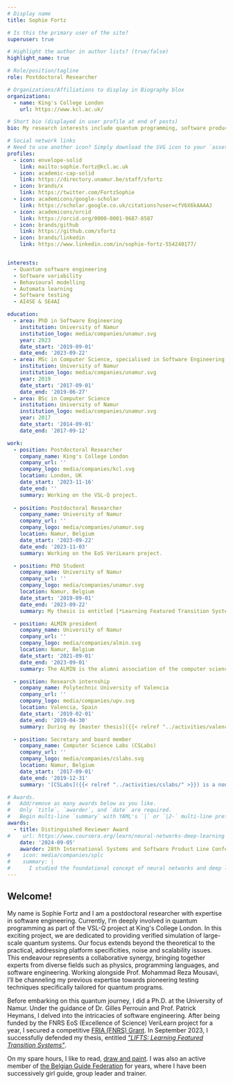 ```yaml
---
# Display name
title: Sophie Fortz

# Is this the primary user of the site?
superuser: true

# Highlight the author in author lists? (true/false)
highlight_name: true

# Role/position/tagline
role: Postdoctoral Researcher

# Organizations/Affiliations to display in Biography blox
organizations:
  - name: King's College London
    url: https://www.kcl.ac.uk/

# Short bio (displayed in user profile at end of posts)
bio: My research interests include quantum programming, software product lines and behavioural modelling.

# Social network links
# Need to use another icon? Simply download the SVG icon to your `assets/media/icons/brands/` folder.
profiles:
  - icon: envelope-solid
    link: mailto:sophie.fortz@kcl.ac.uk
  - icon: academic-cap-solid
    link: https://directory.unamur.be/staff/sfortz
  - icon: brands/x
    link: https://twitter.com/FortzSophie
  - icon: academicons/google-scholar
    link: https://scholar.google.co.uk/citations?user=cfV6X6kAAAAJ
  - icon: academicons/orcid
    link: https://orcid.org/0000-0001-9687-8587
  - icon: brands/github
    link: https://github.com/sfortz
  - icon: brands/linkedin
    link: https://www.linkedin.com/in/sophie-fortz-554240177/


interests:
  - Quantum software engineering
  - Software variability
  - Behavioural modelling
  - Automata learning
  - Software testing
  - AI4SE & SE4AI

education:
  - area: PhD in Software Engineering
    institution: University of Namur
    institution_logo: media/companies/unamur.svg
    year: 2023 
    date_start: '2019-09-01'
    date_end: '2023-09-22'
  - area: MSc in Computer Science, specialised in Software Engineering      
    institution: University of Namur
    institution_logo: media/companies/unamur.svg
    year: 2019
    date_start: '2017-09-01'
    date_end: '2019-06-27'
  - area: BSc in Computer Science
    institution: University of Namur
    institution_logo: media/companies/unamur.svg
    year: 2017
    date_start: '2014-09-01'
    date_end: '2017-09-12'

work:
  - position: Postdoctoral Researcher
    company_name: King's College London
    company_url: ''
    company_logo: media/companies/kcl.svg
    location: London, UK
    date_start: '2023-11-16'
    date_end: ''
    summary: Working on the VSL-Q project.
    
  - position: Postdoctoral Researcher
    company_name: University of Namur
    company_url: ''
    company_logo: media/companies/unamur.svg
    location: Namur, Belgium
    date_start: '2023-09-22'
    date_end: '2023-11-03'
    summary: Working on the EoS VeriLearn project.

  - position: PhD Student
    company_name: University of Namur
    company_url: ''
    company_logo: media/companies/unamur.svg
    location: Namur, Belgium
    date_start: '2019-09-01'
    date_end: '2023-09-22'
    summary: My thesis is entitled [*Learning Featured Transition Systems*]({{< relref "activities/poster" >}}). I studied how to model the behaviour of Software Product Lines and how to automatically generate those kind of models.

  - position: ALMIN president
    company_name: University of Namur
    company_url: ''
    company_logo: media/companies/almin.svg
    location: Namur, Belgium
    date_start: '2021-09-01'
    date_end: '2023-09-01'
    summary: The ALMIN is the alumni association of the computer science faculty in the university of Namur. This group organise activities for all the master and bachelor students who got their degree in the faculty. I am a board member of the association since 2019 and in 2021, I took the presidence.

  - position: Research internship
    company_name: Polytechnic University of Valencia
    company_url: ''
    company_logo: media/companies/upv.svg
    location: Valencia, Spain
    date_start: '2019-02-01'
    date_end: '2019-04-30'
    summary: During my [master thesis]({{< relref "../activities/valencia" >}}), I’ve done three months of research at the polytechnic university of Valencia (Spain), under the supervision of Pr. German Vidal. My work was nominated for the Jean Fichefet award (best master thesis award).

  - position: Secretary and board member
    company_name: Computer Science Labs (CSLabs)
    company_url: ''
    company_logo: media/companies/cslabs.svg
    location: Namur, Belgium
    date_start: '2017-09-01'
    date_end: '2019-12-31'
    summary: '[CSLabs]({{< relref "../activities/cslabs/" >}}) is a non-profit organisation founded by students from Unamur’s Faculty of Computer Science, in order to promote computer science externally and provide trainings in different fields by and for students.'

# Awards.
#   Add/remove as many awards below as you like.
#   Only `title`, `awarder`, and `date` are required.
#   Begin multi-line `summary` with YAML's `|` or `|2-` multi-line prefix and indent 2 spaces below.
awards:
  - title: Distinguished Reviewer Award 
#    url: https://www.coursera.org/learn/neural-networks-deep-learning
    date: '2024-09-05'
    awarder: 28th International Systems and Software Product Line Conferencea
#    icon: media/companies/splc
#    summary: |
#      I studied the foundational concept of neural networks and deep learning. By the end, I was familiar with the significant technological trends driving the rise of deep learning; build, train, and apply fully connected deep neural networks; implement efficient (vectorized) neural networks; identify key parameters in a neural network’s architecture; and apply deep learning to your own applications.
---
```


## Welcome!

My name is Sophie Fortz and I am a postdoctoral researcher with expertise in software engineering. Currently, I'm deeply involved in quantum programming as part of the VSL-Q project at King's College London. In this exciting project, we are dedicated to providing verified simulation of large-scale quantum systems. Our focus extends beyond the theoretical to the practical, addressing platform specificities, noise and scalability issues. This endeavour represents a collaborative synergy, bringing together experts from diverse fields such as physics, programming languages, and software engineering. Working alongside Prof. Mohammad Reza Mousavi, I’ll be channeling my previous expertise towards pioneering testing techniques specifically tailored for quantum programs.

Before embarking on this quantum journey, I did a Ph.D. at the University of Namur. Under the guidance of Dr. Gilles Perrouin and Prof. Patrick Heymans, I delved into the intricacies of software engineering. After being funded by the FNRS EoS (Excellence of Science) VeriLearn project for a year, I secured a competitive [FRIA (FNRS) Grant](https://www.frs-fnrs.be/en/financements-resp/chercheur-doctorant). In September 2023, I successfully defended my thesis, entitled [*"LIFTS: Learning Featured Transition Systems"*](activities/poster). 

On my spare hours, I like to read, [draw and paint](activities/painting). I was also an active member of [the Belgian Guide Federation](activities/guides) for years, where I have been successively girl guide, group leader and trainer.
